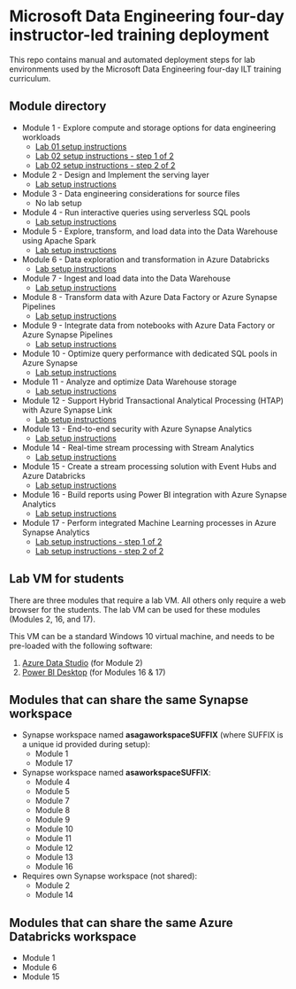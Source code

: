 # Microsoft Data Engineering four-day instructor-led training deployment

This repo contains manual and automated deployment steps for lab environments used by the Microsoft Data Engineering four-day ILT training curriculum.

## Module directory

- Module 1 - Explore compute and storage options for data engineering workloads
  - [Lab 01 setup instructions](setup/01/lab-01-setup.md)
  - [Lab 02 setup instructions - step 1 of 2](setup/01/asa-workspace-deploy.md)
  - [Lab 02 setup instructions - step 2 of 2](setup/01/lab-02-deploy.md)
- Module 2 - Design and Implement the serving layer
  - [Lab setup instructions](setup/02/README.md)
- Module 3 - Data engineering considerations for source files
  - No lab setup
- Module 4 - Run interactive queries using serverless SQL pools
  - [Lab setup instructions](setup/04/README.md)
- Module 5 - Explore, transform, and load data into the Data Warehouse using Apache Spark
  - [Lab setup instructions](setup/04/README.md)
- Module 6 - Data exploration and transformation in Azure Databricks
  - [Lab setup instructions](setup/06/lab-01-setup.md)
- Module 7 - Ingest and load data into the Data Warehouse
  - [Lab setup instructions](setup/04/README.md)
- Module 8 - Transform data with Azure Data Factory or Azure Synapse Pipelines
  - [Lab setup instructions](setup/04/README.md)
- Module 9 - Integrate data from notebooks with Azure Data Factory or Azure Synapse Pipelines
  - [Lab setup instructions](setup/04/README.md)
- Module 10 - Optimize query performance with dedicated SQL pools in Azure Synapse
  - [Lab setup instructions](setup/04/README.md)
- Module 11 - Analyze and optimize Data Warehouse storage
  - [Lab setup instructions](setup/04/README.md)
- Module 12 - Support Hybrid Transactional Analytical Processing (HTAP) with Azure Synapse Link
  - [Lab setup instructions](setup/04/README.md)
- Module 13 - End-to-end security with Azure Synapse Analytics
  - [Lab setup instructions](setup/04/README.md)
- Module 14 - Real-time stream processing with Stream Analytics
  - [Lab setup instructions](setup/14/README.md)
- Module 15 - Create a stream processing solution with Event Hubs and Azure Databricks
  - [Lab setup instructions](setup/15/lab-01-setup.md)
- Module 16 - Build reports using Power BI integration with Azure Synapse Analytics
  - [Lab setup instructions](setup/04/README.md)
- Module 17 - Perform integrated Machine Learning processes in Azure Synapse Analytics
  - [Lab setup instructions - step 1 of 2](setup/17/asa-workspace-deploy.md)
  - [Lab setup instructions - step 2 of 2](setup/17/lab-01-deploy.md)

## Lab VM for students

There are three modules that require a lab VM. All others only require a web browser for the students. The lab VM can be used for these modules (Modules 2, 16, and 17).

This VM can be a standard Windows 10 virtual machine, and needs to be pre-loaded with the following software:

1. [Azure Data Studio](https://docs.microsoft.com/sql/azure-data-studio/download-azure-data-studio?view=sql-server-ver15) (for Module 2)
2. [Power BI Desktop](https://www.microsoft.com/download/details.aspx?id=58494) (for Modules 16 & 17)

## Modules that can share the same Synapse workspace

- Synapse workspace named **asagaworkspaceSUFFIX** (where SUFFIX is a unique id provided during setup):
  - Module 1
  - Module 17
- Synapse workspace named **asaworkspaceSUFFIX**:
  - Module 4
  - Module 5
  - Module 7
  - Module 8
  - Module 9
  - Module 10
  - Module 11
  - Module 12
  - Module 13
  - Module 16
- Requires own Synapse workspace (not shared):
  - Module 2
  - Module 14

## Modules that can share the same Azure Databricks workspace

- Module 1
- Module 6
- Module 15
